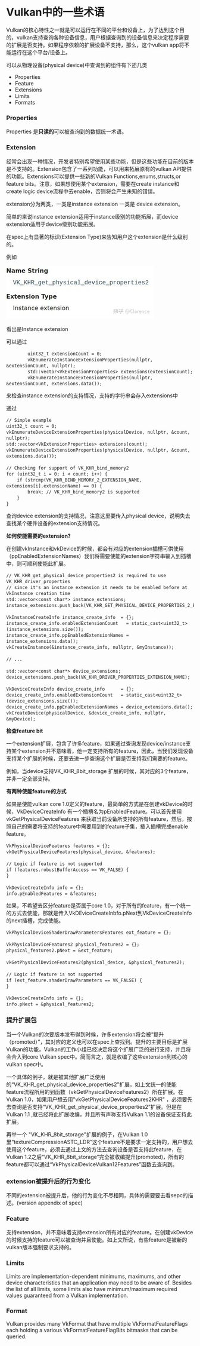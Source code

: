 # Vulkan中的一些术语

Vulkan的核心特性之一就是可以运行在不同的平台和设备上，为了达到这个目的，vulkan支持查询各种设备信息，用户根据查询到的设备信息来决定程序需要的扩展是否支持。如果程序依赖的扩展设备不支持，那么，这个vulkan app将不能运行在这个平台/设备上。

可以从物理设备(physical device)中查询到的组件有下述几类

- Properties
- Feature
- Extensions
- Limits
- Formats

### Properties

Properties 是**只读的**可以被查询到的数据统一术语。

### Extension

经常会出现一种情况，开发者特别希望使用某些功能，但是这些功能在目前的版本是不支持的。Extension包含了一系列功能，可以用来拓展原有的vulkan API提供的功能。Extensions可以提供一些新的Vulkan Functions,enums,structs,or feature bits。注意，如果想使用某个extension，需要在create instance和create logic device流程中去enable，否则将会产生未知的错误。

extension分为两类，一类是instance extension 一类是 device extension。

简单的来说instance extension适用于instance级别的功能拓展，而device extension适用于device级别功能拓展。

在spec上有显著的标识(Extension Type)来告知用户这个extension是什么级别的。

例如

![img](./assets/v2-6fe92f62db118a1832cedef077bc87f6_1440w.jpg)

看出是Instance extension

可以通过

```text
        uint32_t extensionCount = 0;
        vkEnumerateInstanceExtensionProperties(nullptr, &extensionCount, nullptr);
        std::vector<VkExtensionProperties> extensions(extensionCount);
        vkEnumerateInstanceExtensionProperties(nullptr, &extensionCount, extensions.data());
```

来检查instance extension的支持情况，支持的字符串会存入extensions中

通过

```text
// Simple example
uint32_t count = 0;
vkEnumerateDeviceExtensionProperties(physicalDevice, nullptr, &count, nullptr);
std::vector<VkExtensionProperties> extensions(count);
vkEnumerateDeviceExtensionProperties(physicalDevice, nullptr, &count, extensions.data());

// Checking for support of VK_KHR_bind_memory2
for (uint32_t i = 0; i < count; i++) {
    if (strcmp(VK_KHR_BIND_MEMORY_2_EXTENSION_NAME, extensions[i].extensionName) == 0) {
        break; // VK_KHR_bind_memory2 is supported
    }
}
```

查询device extension的支持情况，注意这里要传入physical device，说明失去查找某个硬件设备的extension支持情况。

**如何使能需要的extension?**

在创建vkInstance和vkDevice的时候，都会有对应的extension插槽可供使用（ppEnabledExtensionNames）我们将需要使能的extension字符串输入到插槽中，则可顺利使能此扩展。

```text
// VK_KHR_get_physical_device_properties2 is required to use VK_KHR_driver_properties
// since it's an instance extension it needs to be enabled before at VkInstance creation time
std::vector<const char*> instance_extensions;
instance_extensions.push_back(VK_KHR_GET_PHYSICAL_DEVICE_PROPERTIES_2_EXTENSION_NAME);

VkInstanceCreateInfo instance_create_info  = {};
instance_create_info.enabledExtensionCount   = static_cast<uint32_t>(instance_extensions.size());
instance_create_info.ppEnabledExtensionNames = instance_extensions.data();
vkCreateInstance(&instance_create_info, nullptr, &myInstance));

// ...

std::vector<const char*> device_extensions;
device_extensions.push_back(VK_KHR_DRIVER_PROPERTIES_EXTENSION_NAME);

VkDeviceCreateInfo device_create_info      = {};
device_create_info.enabledExtensionCount   = static_cast<uint32_t>(device_extensions.size());
device_create_info.ppEnabledExtensionNames = device_extensions.data();
vkCreateDevice(physicalDevice, &device_create_info, nullptr, &myDevice);
```

**检查feature bit**

一个extension扩展，包含了许多feature，如果通过查询发现device/instance支持某个extension并不意味着，他一定支持所有的feature，因此，当我们发现设备支持某个扩展的时候，还要去进一步查询这个扩展是否支持我们需要的feature。

例如，当device支持VK_KHR_8bit_storage 扩展的时候，其对应的3个feature，并非一定全部支持。

**有两种使能feature的方式**

如果是使能vulkan core 1.0定义的feature，最简单的方式是在创建vkDevice的时候，VkDeviceCreateInfo 有一个插槽名为pEnabledFeature。可以首先使用vkGetPhysicalDeviceFeatures 来获取当前设备所支持的所有feature，然后，按照自己的需要将支持的feature中需要用到的feature子集，插入插槽完成enable feature。

```text
VkPhysicalDeviceFeatures features = {};
vkGetPhysicalDeviceFeatures(physical_device, &features);

// Logic if feature is not supported
if (features.robustBufferAccess == VK_FALSE) {
}

VkDeviceCreateInfo info = {};
info.pEnabledFeatures = &features;
```

如果，不希望去区分feature是否属于core 1.0，对于所有的feature，有一个统一的方式去使能，那就是传入VkDEviceCreateInbfo.pNext到VkDeviceCreateInfo 的next插槽，完成使能。

```text
VkPhysicalDeviceShaderDrawParametersFeatures ext_feature = {};

VkPhysicalDeviceFeatures2 physical_features2 = {};
physical_features2.pNext = &ext_feature;

vkGetPhysicalDeviceFeatures2(physical_device, &physical_features2);

// Logic if feature is not supported
if (ext_feature.shaderDrawParameters == VK_FALSE) {
}

VkDeviceCreateInfo info = {};
info.pNext = &physical_features2;
```

### 提升扩展包

当一个Vulkan的次要版本发布得到时候，许多extension将会被“提升（promoted）”，其对应的定义也可以在spec上查找到。提升的主要目标是扩展Vulkan的功能，Vulkan的工作小组已经决定将这个扩展广泛的进行支持，并且将会合入到core Vulkan spec中。简而言之，就是收编了这些extension到核心的vulkan spec中。

一个具体的例子，就是被其他扩展广泛使用的“VK_KHR_get_physical_device_properties2”扩展，如上文统一的使能feature流程所用的到函数（vkGetPhysicalDeviceFeatures2）所在扩展。在Vulkan 1.0，如果用户想去用"vkGetPhysicalDeviceFeatures2KHR" ，必须要先去查询是否支持“VK_KHR_get_physical_device_properties2”扩展。但是在Vulkan 1.1 ,就已经将此扩展收编，并且所有声称支持Vulkan 1.1的设备保证支持此扩展。

再举一个 "VK_KHR_8bit_storage"扩展的例子，在Vulkan 1.0里“textureCompressionASTC_LDR”这个feature不是要求一定支持的，用户想去使用这个feature，必须去通过上文的方法去查询设备是否支持此feature，在Vulkan 1.2之后“VK_KHR_8bit_storage”完全被收编提升(promoted)，所有的feature都可以通过“VkPhysicalDeviceVulkan12Features”函数去查询到。

### extension被提升后的行为变化

不同的extension被提升后，他的行为变化不尽相同，具体的需要要去看sepc的描述。(version appendix of spec)

### Feature

支持extension，并不意味着支持extension所有对应的feature。在创建vkDevice的时候支持的feature可以被查询并且使能。如上文所说，有些feature是被新的vulkan版本强制要求支持的。

### Limits

Limits are implementation-dependent minimums, maximums, and other device characteristics that an application may need to be aware of. Besides the list of all limits, some limits also have minimum/maximum required values guaranteed from a Vulkan implementation.

### Format

Vulkan provides many VkFormat that have multiple VkFormatFeatureFlags each holding a various VkFormatFeatureFlagBits bitmasks that can be queried.